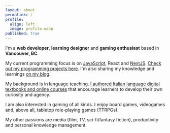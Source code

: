```yaml
---
layout: about
permalink: /
profile:
  align: left
  image: profile.webp
published: true
---
```


I'm a **web developer**, **learning designer** and **gaming enthusiast** based in **Vancouver, BC**.

My current programming focus is on [JavaScript](/tags/javascript.html), React and [NextJS](/tags/nextjs.html). [Check out my programming projects here](/programming/). I'm also sharing my knowledge and learnings [on my blog](/tags/programming.html). 

My background is in language teaching. [I authored Italian language digital textbooks and online courses](/learning-design/) that encourage learners to develop their own curiosity and agency. 

<!-- Add tags when there are more posts about these topics -->

I am also interested in gaming of all kinds. I enjoy board games, videogames and, above all, tabletop role-playing games (TTRPGs). 

My other passions are media (film, TV, sci-fi/fantasy fiction), productivity and personal knowledge management.


